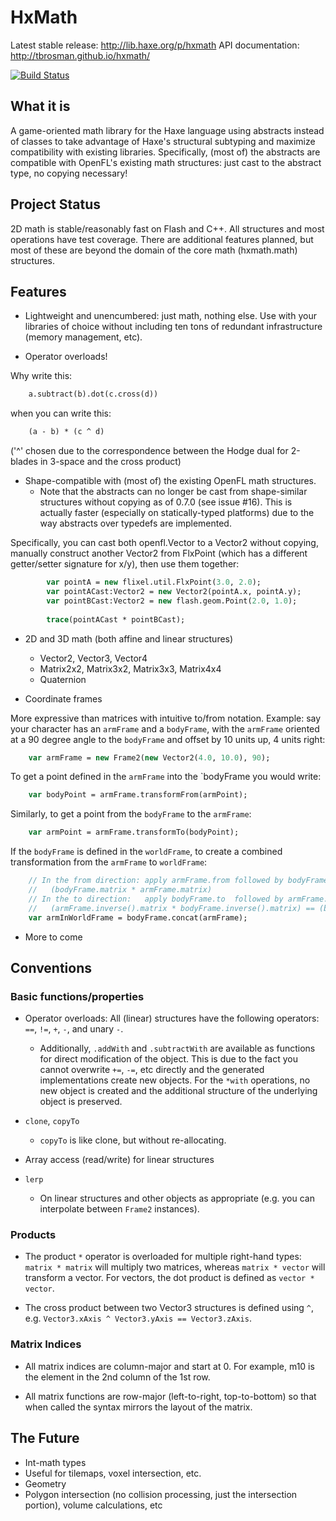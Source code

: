 # HxMath

Latest stable release: http://lib.haxe.org/p/hxmath
API documentation: http://tbrosman.github.io/hxmath/

[![Build Status](https://travis-ci.org/tbrosman/hxmath.svg?branch=master)](https://travis-ci.org/tbrosman/hxmath)

## What it is

A game-oriented math library for the Haxe language using abstracts instead of classes to take advantage of Haxe's structural subtyping and maximize compatibility with existing libraries. Specifically, (most of) the abstracts are compatible with OpenFL's existing math structures: just cast to the abstract type, no copying necessary!

## Project Status

2D math is stable/reasonably fast on Flash and C++. All structures and most operations have test coverage. There are additional features planned, but most of these are beyond the domain of the core math (hxmath.math) structures.

## Features

* Lightweight and unencumbered: just math, nothing else. Use with your libraries of choice without including ten tons of redundant infrastructure (memory management, etc).

* Operator overloads!

Why write this:

```haxe
    a.subtract(b).dot(c.cross(d))
```

when you can write this:

```haxe
    (a - b) * (c ^ d)
```

('^' chosen due to the correspondence between the Hodge dual for 2-blades in 3-space and the cross product)

* Shape-compatible with (most of) the existing OpenFL math structures.
  * Note that the abstracts can no longer be cast from shape-similar structures without copying as of 0.7.0 (see issue #16). This is actually faster (especially on statically-typed platforms) due to the way abstracts over typedefs are implemented.

Specifically, you can cast both openfl.Vector to a Vector2 without copying, manually construct another Vector2 from FlxPoint (which has a different getter/setter signature for x/y), then use them together:
```haxe
        var pointA = new flixel.util.FlxPoint(3.0, 2.0);
        var pointACast:Vector2 = new Vector2(pointA.x, pointA.y);
        var pointBCast:Vector2 = new flash.geom.Point(2.0, 1.0);
        
        trace(pointACast * pointBCast);
```

* 2D and 3D math (both affine and linear structures)
  * Vector2, Vector3, Vector4
  * Matrix2x2, Matrix3x2, Matrix3x3, Matrix4x4
  * Quaternion

* Coordinate frames

More expressive than matrices with intuitive to/from notation. Example: say your character has an `armFrame` and a `bodyFrame`, with the `armFrame` oriented at a 90 degree angle to the `bodyFrame` and offset by 10 units up, 4 units right:

```haxe
    var armFrame = new Frame2(new Vector2(4.0, 10.0), 90);
```

To get a point defined in the `armFrame` into the `bodyFrame you would write:

```haxe
    var bodyPoint = armFrame.transformFrom(armPoint);
```

Similarly, to get a point from the `bodyFrame` to the `armFrame`:

```haxe
    var armPoint = armFrame.transformTo(bodyPoint);
```

If the `bodyFrame` is defined in the `worldFrame`, to create a combined transformation from the `armFrame` to `worldFrame`:

```haxe
    // In the from direction: apply armFrame.from followed by bodyFrame.from
	//   (bodyFrame.matrix * armFrame.matrix)
	// In the to direction:   apply bodyFrame.to  followed by armFrame.to   
	//   (armFrame.inverse().matrix * bodyFrame.inverse().matrix) == (bodyFrame * armFrame).inverse().matrix
    var armInWorldFrame = bodyFrame.concat(armFrame);
```

* More to come

## Conventions

### Basic functions/properties

* Operator overloads: All (linear) structures have the following operators: `==`, `!=`, `+`, `-`, and unary `-`.
  * Additionally, `.addWith` and `.subtractWith` are available as functions for direct modification of the object. This is due to the fact you cannot overwrite `+=`, `-=`, etc directly and the generated implementations create new objects. For the `*with` operations, no new object is created and the additional structure of the underlying object is preserved.

* `clone`, `copyTo`
  * `copyTo` is like clone, but without re-allocating.

* Array access (read/write) for linear structures

* `lerp`
  * On linear structures and other objects as appropriate (e.g. you can interpolate between `Frame2` instances).

### Products

* The product `*` operator is overloaded for multiple right-hand types: `matrix * matrix` will multiply two matrices, whereas `matrix * vector` will transform a vector. For vectors, the dot product is defined as `vector * vector`.

* The cross product between two Vector3 structures is defined using `^`, e.g. `Vector3.xAxis ^ Vector3.yAxis == Vector3.zAxis`.

### Matrix Indices

* All matrix indices are column-major and start at 0. For example, m10 is the element in the 2nd column of the 1st row.

* All matrix functions are row-major (left-to-right, top-to-bottom) so that when called the syntax mirrors the layout of the matrix.

## The Future

* Int-math types
 * Useful for tilemaps, voxel intersection, etc.
* Geometry
 * Polygon intersection (no collision processing, just the intersection portion), volume calculations, etc
